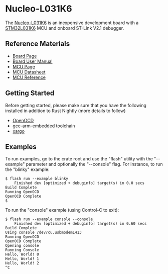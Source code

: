 # Nucleo-L031K6

The [Nucleo-L031K6](http://www.st.com/en/evaluation-tools/nucleo-l031k6.html) is an inexpensive development board with a [STM32L031K6](http://www.st.com/en/microcontrollers/stm32l031k6.html) MCU and onboard ST-Link V2.1 debugger.

## Reference Materials

- [Board Page](http://www.st.com/en/evaluation-tools/nucleo-l031k6.html)
- [Board User Manual](http://www.st.com/resource/en/user_manual/dm00231744.pdf)
- [MCU Page](http://www.st.com/en/microcontrollers/stm32l031k6.html)
- [MCU Datasheet](http://www.st.com/resource/en/datasheet/stm32l031k6.pdf)
- [MCU Reference](http://www.st.com/resource/en/reference_manual/dm00031936.pdf)

## Getting Started

Before getting started, please make sure that you have the following installed in addition to Rust Nightly (more details to follow)

- [OpenOCD](http://openocd.org)
- gcc-arm-embedded toolchain
- [xargo](https://github.com/japaric/xargo)

## Examples

To run examples, go to the crate root and use the "flash" utility with the "--example" parameter and optionally the "--console" flag. For instance, to run the "blinky" example:

```
$ flash run --example blinky
    Finished dev [optimized + debuginfo] target(s) in 0.0 secs
Build Complete
Running OpenOCD
OpenOCD Complete
$
```

To run the "console" example (using Control-C to exit):

```
$ flash run --example console --console
    Finished dev [optimized + debuginfo] target(s) in 0.60 secs
Build Complete
Using console /dev/cu.usbmodem1413
Running OpenOCD
OpenOCD Complete
Opening console
Running Console
Hello, World! 0
Hello, World! 1
Hello, World! 2
^C
```